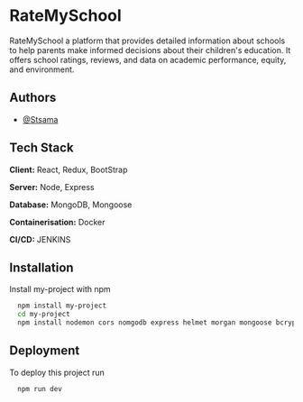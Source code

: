 
# RateMySchool

RateMySchool a platform that provides detailed information about schools to help parents make informed decisions about their children's education. It offers school ratings, reviews, and data on academic performance, equity, and environment.



## Authors

- [@Stsama](https://www.github.com/Stsama)


## Tech Stack

**Client:**  React, Redux, BootStrap

**Server:**  Node, Express

**Database:** MongoDB, Mongoose

**Containerisation:**   Docker

**CI/CD:** JENKINS
## Installation

Install my-project with npm

```bash
  npm install my-project
  cd my-project
  npm install nodemon cors nomgodb express helmet morgan mongoose bcrypt express-session passport
```


<!-- Nodemon helps us to continiously watch the server -->
<!-- MongoDB for the database -->
<!-- mongoose for the database -->
<!-- Morgan helps us to see our request on the console -->
<!-- cors is for allowing request from anothe domain -->
<!-- helmet is to secure our request to the server -->
<!-- bcrypt to harsh the passwords -->
 
## Deployment

To deploy this project run

```bash
  npm run dev
```

